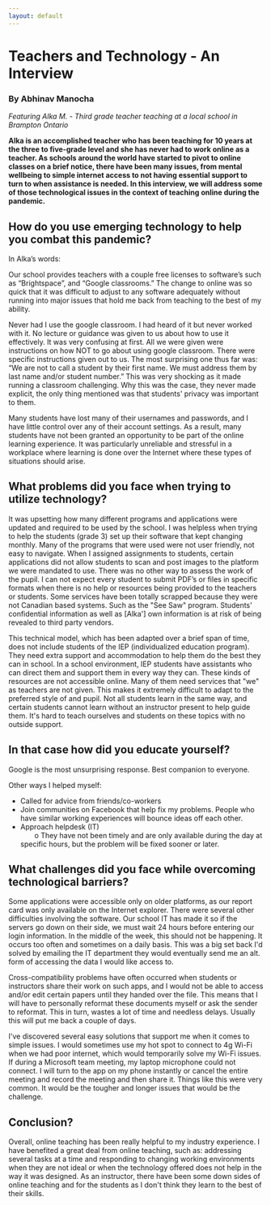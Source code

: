 ```yaml
---
layout: default
---
```


# Teachers and Technology - An Interview

### By Abhinav Manocha

*Featuring Alka M. - Third grade teacher teaching at a local school in Brampton Ontario*

**Alka is an accomplished teacher who has been teaching for 10 years at the three to five-grade level and she has never had to work online as a teacher. As schools around the world have started to pivot to online classes on a brief notice, there have been many issues, from mental wellbeing to simple internet access to not having essential support to turn to when assistance is needed. In this interview, we will address some of those technological issues in the context of teaching online during the pandemic.**

## How do you use emerging technology to help you combat this pandemic?

In Alka’s words:  

Our school provides teachers with a couple free licenses to software’s such as “Brightspace”, and “Google classrooms.” The change to online was so quick that it was difficult to adjust to any software adequately without running into major issues that hold me back from teaching to the best of my ability. 

Never had I use the google classroom. I had heard of it but never worked with it. No lecture or guidance was given to us about how to use it effectively. It was very confusing at first. All we were given were instructions on how NOT to go about using google classroom. There were specific instructions given out to us. The most surprising one thus far was: “We are not to call a student by their first name. We must address them by last name and/or student number.” This was very shocking as it made running a classroom challenging. Why this was the case, they never made explicit, the only thing mentioned was that students' privacy was important to them.

Many students have lost many of their usernames and passwords, and I have little control over any of their account settings. As a result, many students have not been granted an opportunity to be part of the online learning experience. It was particularly unreliable and stressful in a workplace where learning is done over the Internet where these types of situations should arise.   

## What problems did you face when trying to utilize technology?

It was upsetting how many different programs and applications were updated and required to be used by the school. I was helpless when trying to help the students (grade 3) set up their software that kept changing monthly. Many of the programs that were used were not user friendly, not easy to navigate. When I assigned assignments to students, certain applications did not allow students to scan and post images to the platform we were mandated to use. There was no other way to assess the work of the pupil. I can not expect every student to submit PDF’s or files in specific formats when there is no help or resources being provided to the teachers or students. Some services have been totally scrapped because they were not Canadian based systems. Such as the "See Saw" program. Students' confidential information as well as [Alka'] own information is at risk of being revealed to third party vendors.

This technical model, which has been adapted over a brief span of time, does not include students of the IEP (individualized education program). They need extra support and accommodation to help them do the best they can in school. In a school environment, IEP students have assistants who can direct them and support them in every way they can. These kinds of resources are not accessible online. Many of them need services that "we" as teachers are not given. This makes it extremely difficult to adapt to the preferred style of and pupil. Not all students learn in the same way, and certain students cannot learn without an instructor present to help guide them. It's hard to teach ourselves and students on these topics with no outside support.

## In that case how did you educate yourself?

Google is the most unsurprising response. Best companion to everyone.

Other ways I helped myself:
-	Called for advice from friends/co-workers
-	Join communities on Facebook that help fix my problems. People who have similar working experiences will bounce ideas off each other.
-	Approach helpdesk (IT)  <br>
&nbsp;&nbsp;&nbsp;&nbsp;&nbsp;&nbsp; o	They have not been timely and are only available during the day at specific hours, but the problem will be fixed sooner or later.

## What challenges did you face while overcoming technological barriers?

Some applications were accessible only on older platforms, as our report card was only available on the Internet explorer. There were several other difficulties involving the software. Our school IT has made it so if the servers go down on their side, we must wait 24 hours before entering our login information. In the middle of the week, this should not be happening. It occurs too often and sometimes on a daily basis. This was a big set back I'd solved by emailing the IT department they would eventually send me an alt. form of accessing the data I would like access to. 

Cross-compatibility problems have often occurred when students or instructors share their work on such apps, and I would not be able to access and/or edit certain papers until they handed over the file. This means that I will have to personally reformat these documents myself or ask the sender to reformat. This in turn, wastes a lot of time and needless delays. Usually this will put me back a couple of days.

I've discovered several easy solutions that support me when it comes to simple issues. I would sometimes use my hot spot to connect to 4g Wi-Fi when we had poor internet, which would temporarily solve my Wi-Fi issues. If during a Microsoft team meeting, my laptop microphone could not connect. I will turn to the app on my phone instantly or cancel the entire meeting and record the meeting and then share it. Things like this were very common. It would be the tougher and longer issues that would be the challenge.

## Conclusion?

Overall, online teaching has been really helpful to my industry experience. I have benefited a great deal from online teaching, such as: addressing several tasks at a time and responding to changing working environments when they are not ideal or when the technology offered does not help in the way it was designed. As an instructor, there have been some down sides of online teaching and for the students as I don't think they learn to the best of their skills.